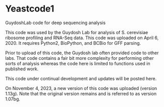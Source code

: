 # Yeastcode1
GuydoshLab code for deep sequencing analysis



This code was used by the Guydosh Lab for analysis of S. cerevisiae ribosome profiling and RNA-Seq data. This code was uploaded on April 6, 2020. It requires Python2, BioPython, and BCBio for GFF parsing.

Prior to upload of this code, the Guydosh lab often provided code to other labs. That code contains a fair bit more complexity for performing other sorts of analysis whereas the code here is limited to functions used in published work.

This code under continual development and updates will be posted here.

On November 4, 2023, a new version of this code was uploaded (version 1.13g). Note that the original version remains and is referred to as version 1.07bg.
